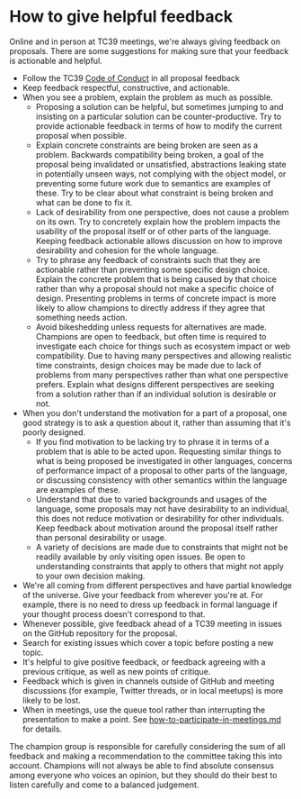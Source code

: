 # How to give helpful feedback

Online and in person at TC39 meetings, we're always giving feedback on proposals. There are some suggestions for making sure that your feedback is actionable and helpful.

- Follow the TC39 [Code of Conduct](https://tc39.github.io/code-of-conduct/) in all proposal feedback
- Keep feedback respectful, constructive, and actionable.
- When you see a problem, explain the problem as much as possible.
    - Proposing a solution can be helpful, but sometimes jumping to and insisting on a particular solution can be counter-productive. Try to provide actionable feedback in terms of how to modify the current proposal when possible.
    - Explain concrete constraints are being broken are seen as a problem. Backwards compatibility being broken, a goal of the proposal being invalidated or unsatisfied, abstractions leaking state in potentially unseen ways, not complying with the object model, or preventing some future work due to semantics are examples of these. Try to be clear about what constraint is being broken and what can be done to fix it.
    - Lack of desirability from one perspective, does not cause a problem on its own. Try to concretely explain how the problem impacts the usability of the proposal itself or of other parts of the language. Keeping feedback actionable allows discussion on how to improve desirability and cohesion for the whole language.
    - Try to phrase any feedback of constraints such that they are actionable rather than preventing some specific design choice. Explain the concrete problem that is being caused by that choice rather than why a proposal should not make a specific choice of design. Presenting problems in terms of concrete impact is more likely to allow champions to directly address if they agree that something needs action.
    - Avoid bikeshedding unless requests for alternatives are made. Champions are open to feedback, but often time is required to investigate each choice for things such as ecosystem impact or web compatibility. Due to having many perspectives and allowing realistic time constraints, design choices may be made due to lack of problems from many perspectives rather than what one perspective prefers. Explain what designs different perspectives are seeking from a solution rather than if an individual solution is desirable or not.
- When you don't understand the motivation for a part of a proposal, one good strategy is to ask a question about it, rather than assuming that it's poorly designed.
    - If you find motivation to be lacking try to phrase it in terms of a problem that is able to be acted upon. Requesting similar things to what is being proposed be investigated in other languages, concerns of performance impact of a proposal to other parts of the language, or  discussing consistency with other semantics within the language are examples of these.
    - Understand that due to varied backgrounds and usages of the language, some proposals may not have desirability to an individual, this does not reduce motivation or desirability for other individuals. Keep feedback about motivation around the proposal itself rather than personal desirability or usage.
    - A variety of decisions are made due to constraints that might not be readily available by only visiting open issues. Be open to understanding constraints that apply to others that might not apply to your own decision making.
- We're all coming from different perspectives and have partial knowledge of the universe. Give your feedback from wherever you're at. For example, there is no need to dress up feedback in formal language if your thought process doesn't correspond to that.
- Whenever possible, give feedback ahead of a TC39 meeting in issues on the GitHub repository for the proposal.
- Search for existing issues which cover a topic before posting a new topic.
- It's helpful to give positive feedback, or feedback agreeing with a previous critique, as well as new points of critique.
- Feedback which is given in channels outside of GitHub and meeting discussions (for example, Twitter threads, or in local meetups) is more likely to be lost.
- When in meetings, use the queue tool rather than interrupting the presentation to make a point. See [how-to-participate-in-meetings.md](https://github.com/tc39/how-we-work/blob/master/how-to-participate-in-meetings.md) for details.

The champion group is responsible for carefully considering the sum of all feedback and making a recommendation to the committee taking this into account. Champions will not always be able to find absolute consensus among everyone who voices an opinion, but they should do their best to listen carefully and come to a balanced judgement.

